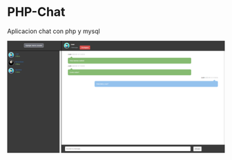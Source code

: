 # PHP-Chat
Aplicacion chat con php y mysql

![](https://github.com/Benjhi/PHP-Chat/blob/master/img/img2.png?raw=true)
